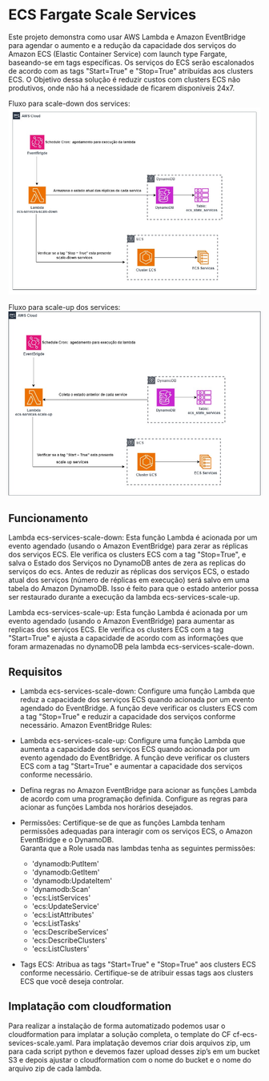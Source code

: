 # ECS Fargate Scale Services
Este projeto demonstra como usar AWS Lambda e Amazon EventBridge para agendar o aumento e a redução da capacidade dos serviços do Amazon ECS (Elastic Container Service) com launch type Fargate, baseando-se em tags específicas. Os serviços do ECS serão escalonados de acordo com as tags "Start=True" e "Stop=True" atribuídas aos clusters ECS.
O Objetivo dessa solução é reduzir custos com clusters ECS não produtivos, onde não há a necessidade de ficarem disponiveis 24x7.

Fluxo para scale-down dos services:
<img src="/images/ecs-services-scale-down.jpg">

Fluxo para scale-up dos services:
<img src="/images/ecs-services-scale-up.jpg">

## Funcionamento

Lambda ecs-services-scale-down:
Esta função Lambda é acionada por um evento agendado (usando o Amazon EventBridge) para zerar as réplicas dos serviços ECS. Ele verifica os clusters ECS com a tag "Stop=True", e salva o Estado dos Serviços no DynamoDB antes de zera as replicas do serviços do ecs.
Antes de reduzir as réplicas dos serviços ECS, o estado atual dos serviços (número de réplicas em execução) será salvo em uma tabela do Amazon DynamoDB. Isso é feito para que o estado anterior possa ser restaurado durante a execução da lambda ecs-services-scale-up.

Lambda ecs-services-scale-up:
Esta função Lambda é acionada por um evento agendado (usando o Amazon EventBridge) para aumentar as replicas dos serviços ECS. Ele verifica os clusters ECS com a tag "Start=True" e ajusta a capacidade de acordo com as informações que foram armazenadas no dynamoDB pela lambda ecs-services-scale-down.

## Requisitos

- Lambda ecs-services-scale-down:
Configure uma função Lambda que reduz a capacidade dos serviços ECS quando acionada por um evento agendado do EventBridge.
A função deve verificar os clusters ECS com a tag "Stop=True" e reduzir a capacidade dos serviços conforme necessário.
Amazon EventBridge Rules:

- Lambda ecs-services-scale-up:
Configure uma função Lambda que aumenta a capacidade dos serviços ECS quando acionada por um evento agendado do EventBridge.
A função deve verificar os clusters ECS com a tag "Start=True" e aumentar a capacidade dos serviços conforme necessário.

- Defina regras no Amazon EventBridge para acionar as funções Lambda de acordo com uma programação definida. Configure as regras para acionar as funções Lambda nos horários desejados.

- Permissões:
Certifique-se de que as funções Lambda tenham permissões adequadas para interagir com os serviços ECS, o Amazon EventBridge e o DynamoDB.<br />
Garanta que a Role usada nas lambdas tenha as seguintes permissões:
    - 'dynamodb:PutItem'
    - 'dynamodb:GetItem'
    - 'dynamodb:UpdateItem'
    - 'dynamodb:Scan'
    - 'ecs:ListServices'
    - 'ecs:UpdateService'
    - 'ecs:ListAttributes'
    - 'ecs:ListTasks'
    - 'ecs:DescribeServices'
    - 'ecs:DescribeClusters'
    - 'ecs:ListClusters'

- Tags ECS:
Atribua as tags "Start=True" e "Stop=True" aos clusters ECS conforme necessário. Certifique-se de atribuir essas tags aos clusters ECS que você deseja controlar.

## Implatação com cloudformation
Para realizar a instalação de forma automatizado podemos usar o cloudformation para implatar a solução completa, o template do CF cf-ecs-sevices-scale.yaml. Para implatação devemos criar dois arquivos zip, um para cada script python e devemos fazer upload desses zip’s em um bucket S3 e depois ajustar o cloudformation com o nome do bucket e o nome do arquivo zip de cada lambda.

